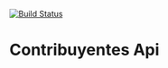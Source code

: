 [![Build Status](https://travis-ci.org/jonasnahum/contribuyentesApi.svg?branch=master)](https://travis-ci.org/jonasnahum/contribuyentesApi)

# Contribuyentes Api


